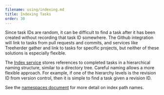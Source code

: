 ```yaml
---
filename: using/indexing.md
title: Indexing Tasks
order: 30
---
```


Since task IDs are random, it can be difficult to find a task after it has been
created without recording that task ID somewhere. The Github integration will
link to tasks from pull requests and commits, and services like Treeherder
gather and link to tasks for specific projects, but neither of these solutions
is especially flexible.

The [Index service](/reference/core/index) stores references to completed tasks
in a hierarchical naming structure, similar to a directory tree. Careful naming
allows a more flexible approach. For example, if one of the hierarchy levels is
the revision ID from version control, then it is simple to find a task given a
revision ID.

See the [namespaces document](/manual/design/namespaces) for more detail on
index path names.